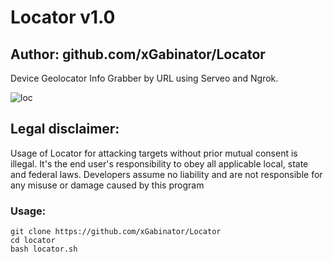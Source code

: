 # Locator v1.0
## Author: github.com/xGabinator/Locator

Device Geolocator Info Grabber by URL using Serveo and Ngrok.

![loc](https://user-images.githubusercontent.com)

## Legal disclaimer:

Usage of Locator for attacking targets without prior mutual consent is illegal. It's the end user's responsibility to obey all applicable local, state and federal laws. Developers assume no liability and are not responsible for any misuse or damage caused by this program


### Usage:
```
git clone https://github.com/xGabinator/Locator
cd locator
bash locator.sh
```
